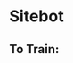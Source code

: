 # Sitebot 

## To Train: 
```genienlp train --data /home/nancyxu97/SiteBot/synthesis/dataset --embeddings ./embeddings --save /home/nancyxu97/SiteBot/synthesis/save --dimension 768 --transformer_hidden 768 --trainable_decoder_embeddings 50 --encoder_embeddings=bert-base-uncased --decoder_embeddings= --seq2seq_encoder=Identity --rnn_layers 1 --transformer_heads 12 --transformer_layers 0 --rnn_zero_state=average --train_encoder_embeddings --transformer_lr_multiply 0.1 --train_batch_tokens 2000 --append_question_to_context_too --val_batch_size 64 --almond_preprocess_context --override_question . --cache /home/nancyxu97/SiteBot/synthesis/cache --train_tasks almond --preserve_case --save_every 1000 --log_every 100 --val_every 1000 --exist_ok --skip_cache --no_commit 
```
